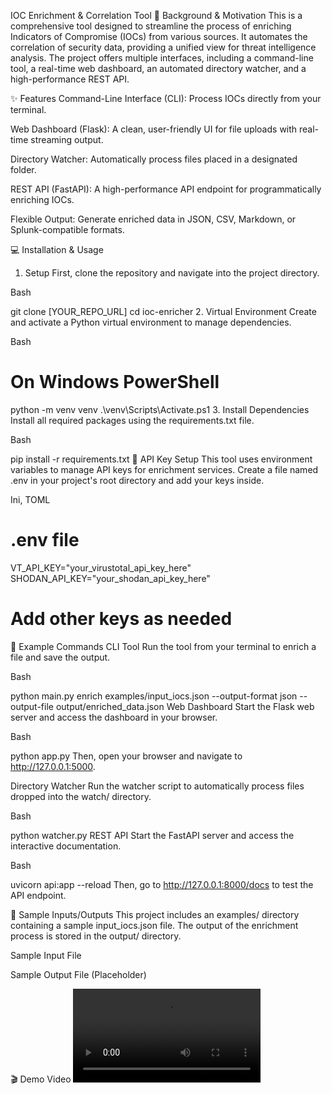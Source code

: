 IOC Enrichment & Correlation Tool
🔎 Background & Motivation
This is a comprehensive tool designed to streamline the process of enriching Indicators of Compromise (IOCs) from various sources. It automates the correlation of security data, providing a unified view for threat intelligence analysis. The project offers multiple interfaces, including a command-line tool, a real-time web dashboard, an automated directory watcher, and a high-performance REST API.

✨ Features
Command-Line Interface (CLI): Process IOCs directly from your terminal.

Web Dashboard (Flask): A clean, user-friendly UI for file uploads with real-time streaming output.

Directory Watcher: Automatically process files placed in a designated folder.

REST API (FastAPI): A high-performance API endpoint for programmatically enriching IOCs.

Flexible Output: Generate enriched data in JSON, CSV, Markdown, or Splunk-compatible formats.

💻 Installation & Usage
1. Setup
First, clone the repository and navigate into the project directory.

Bash

git clone [YOUR_REPO_URL]
cd ioc-enricher
2. Virtual Environment
Create and activate a Python virtual environment to manage dependencies.

Bash

# On Windows PowerShell
python -m venv venv
.\venv\Scripts\Activate.ps1
3. Install Dependencies
Install all required packages using the requirements.txt file.

Bash

pip install -r requirements.txt
🔑 API Key Setup
This tool uses environment variables to manage API keys for enrichment services. Create a file named .env in your project's root directory and add your keys inside.

Ini, TOML

# .env file
VT_API_KEY="your_virustotal_api_key_here"
SHODAN_API_KEY="your_shodan_api_key_here"
# Add other keys as needed
🚀 Example Commands
CLI Tool
Run the tool from your terminal to enrich a file and save the output.

Bash

python main.py enrich examples/input_iocs.json --output-format json --output-file output/enriched_data.json
Web Dashboard
Start the Flask web server and access the dashboard in your browser.

Bash

python app.py
Then, open your browser and navigate to http://127.0.0.1:5000.

Directory Watcher
Run the watcher script to automatically process files dropped into the watch/ directory.

Bash

python watcher.py
REST API
Start the FastAPI server and access the interactive documentation.

Bash

uvicorn api:app --reload
Then, go to http://127.0.0.1:8000/docs to test the API endpoint.

📂 Sample Inputs/Outputs
This project includes an examples/ directory containing a sample input_iocs.json file. The output of the enrichment process is stored in the output/ directory.

Sample Input File

Sample Output File (Placeholder)

🎬 Demo Video
<video controls src="dashboard_demo-1.mp4" title="Title"></video>